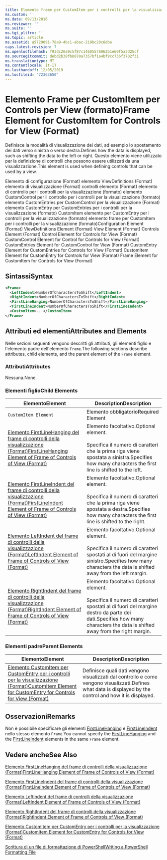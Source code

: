```yaml
---
title: Elemento frame per CustomItem per i controlli per la visualizzazione (Format) | Microsoft Docs
ms.custom: ''
ms.date: 09/13/2016
ms.reviewer: ''
ms.suite: ''
ms.tgt_pltfrm: ''
ms.topic: article
ms.assetid: a5729091-78a9-4bc1-abac-210bc20c6dbe
caps.latest.revision: 7
ms.openlocfilehash: f93dc20a9c5f87c14605578062b1e60f5a3d25cf
ms.sourcegitcommit: debd2b38fb8070a7357bf1a4bf9cc736f3702f31
ms.translationtype: MT
ms.contentlocale: it-IT
ms.lasthandoff: 12/05/2019
ms.locfileid: "72363650"
---
```

# <a name="frame-element-for-customitem-for-controls-for-view-format"></a><span data-ttu-id="1fc5c-102">Elemento Frame per CustomItem per Controls per View (formato)</span><span class="sxs-lookup"><span data-stu-id="1fc5c-102">Frame Element for CustomItem for Controls for View (Format)</span></span>

<span data-ttu-id="1fc5c-103">Definisce la modalità di visualizzazione dei dati, ad esempio lo spostamento dei dati verso sinistra o verso destra.</span><span class="sxs-lookup"><span data-stu-id="1fc5c-103">Defines how the data is displayed, such as shifting the data to the left or right.</span></span> <span data-ttu-id="1fc5c-104">Questo elemento viene utilizzato per la definizione di controlli che possono essere utilizzati da una visualizzazione.</span><span class="sxs-lookup"><span data-stu-id="1fc5c-104">This element is used when defining controls that can be used by a view.</span></span>

<span data-ttu-id="1fc5c-105">Elemento di configurazione (Format) elemento ViewDefinitions (Format) elemento di visualizzazione (Format) controlli elemento (Format) elemento di controllo per i controlli per la visualizzazione (formato) elemento CustomControl per il controllo per i controlli per la visualizzazione (formato) elemento CustomEntries per CustomControl per la visualizzazione (Format) elemento CustomEntry per CustomEntries per i controlli per la visualizzazione (formato) CustomItem elemento per CustomEntry per i controlli per la visualizzazione (formato) elemento frame per CustomItem per i controlli per la visualizzazione (formato)</span><span class="sxs-lookup"><span data-stu-id="1fc5c-105">Configuration Element (Format) ViewDefinitions Element (Format) View Element (Format) Controls Element (Format) Control Element for Controls for View (Format) CustomControl Element for Control for Controls for View (Format) CustomEntries Element for CustomControl for View (Format) CustomEntry Element for CustomEntries for Controls for View (Format) CustomItem Element for CustomEntry for Controls for View (Format) Frame Element for CustomItem for Controls for View (Format)</span></span>

## <a name="syntax"></a><span data-ttu-id="1fc5c-106">Sintassi</span><span class="sxs-lookup"><span data-stu-id="1fc5c-106">Syntax</span></span>

```xml
<Frame>
  <LeftIndent>NumberOfCharactersToShift</LeftIndent>
  <RightIndent>NumberOfCharactersToShift</RightIndent>
  <FirstLineHanging>NumberOfCharactersToShift</FirstLineHanging>
  <FirstLineIndent>NumberOfCharactersToShift</FirstLineIndent>
  <CustomItem>...</CustomItem>
</Frame>
```

## <a name="attributes-and-elements"></a><span data-ttu-id="1fc5c-107">Attributi ed elementi</span><span class="sxs-lookup"><span data-stu-id="1fc5c-107">Attributes and Elements</span></span>

<span data-ttu-id="1fc5c-108">Nelle sezioni seguenti vengono descritti gli attributi, gli elementi figlio e l'elemento padre dell'elemento `Frame`.</span><span class="sxs-lookup"><span data-stu-id="1fc5c-108">The following sections describe attributes, child elements, and the parent element of the `Frame` element.</span></span>

### <a name="attributes"></a><span data-ttu-id="1fc5c-109">Attributi</span><span class="sxs-lookup"><span data-stu-id="1fc5c-109">Attributes</span></span>

<span data-ttu-id="1fc5c-110">Nessuna.</span><span class="sxs-lookup"><span data-stu-id="1fc5c-110">None.</span></span>

### <a name="child-elements"></a><span data-ttu-id="1fc5c-111">Elementi figlio</span><span class="sxs-lookup"><span data-stu-id="1fc5c-111">Child Elements</span></span>

|<span data-ttu-id="1fc5c-112">Elemento</span><span class="sxs-lookup"><span data-stu-id="1fc5c-112">Element</span></span>|<span data-ttu-id="1fc5c-113">Description</span><span class="sxs-lookup"><span data-stu-id="1fc5c-113">Description</span></span>|
|-------------|-----------------|
|`CustomItem Element`|<span data-ttu-id="1fc5c-114">Elemento obbligatorio</span><span class="sxs-lookup"><span data-stu-id="1fc5c-114">Required Element</span></span>|
|[<span data-ttu-id="1fc5c-115">Elemento FirstLineHanging del frame di controlli della visualizzazione (Format)</span><span class="sxs-lookup"><span data-stu-id="1fc5c-115">FirstLineHanging Element of Frame of Controls of View (Format)</span></span>](./firstlinehanging-element-for-frame-for-controls-for-view-format.md)|<span data-ttu-id="1fc5c-116">Elemento facoltativo.</span><span class="sxs-lookup"><span data-stu-id="1fc5c-116">Optional element.</span></span><br /><br /> <span data-ttu-id="1fc5c-117">Specifica il numero di caratteri che la prima riga viene spostata a sinistra.</span><span class="sxs-lookup"><span data-stu-id="1fc5c-117">Specifies how many characters the first line is shifted to the left.</span></span>|
|[<span data-ttu-id="1fc5c-118">Elemento FirstLineIndent del frame di controlli della visualizzazione (Format)</span><span class="sxs-lookup"><span data-stu-id="1fc5c-118">FirstLineIndent Element of Frame of Controls of View (Format)</span></span>](./firstlineindent-element-for-frame-for-controls-for-view-format.md)|<span data-ttu-id="1fc5c-119">Elemento facoltativo.</span><span class="sxs-lookup"><span data-stu-id="1fc5c-119">Optional element.</span></span><br /><br /> <span data-ttu-id="1fc5c-120">Specifica il numero di caratteri che la prima riga viene spostata a destra.</span><span class="sxs-lookup"><span data-stu-id="1fc5c-120">Specifies how many characters the first line is shifted to the right.</span></span>|
|[<span data-ttu-id="1fc5c-121">Elemento LeftIndent del frame di controlli della visualizzazione (Format)</span><span class="sxs-lookup"><span data-stu-id="1fc5c-121">LeftIndent Element of Frame of Controls of View (Format)</span></span>](./leftindent-element-for-frame-for-controls-for-view-format.md)|<span data-ttu-id="1fc5c-122">Elemento facoltativo.</span><span class="sxs-lookup"><span data-stu-id="1fc5c-122">Optional element.</span></span><br /><br /> <span data-ttu-id="1fc5c-123">Specifica il numero di caratteri spostati al di fuori del margine sinistro.</span><span class="sxs-lookup"><span data-stu-id="1fc5c-123">Specifies how many characters the data is shifted away from the left margin.</span></span>|
|[<span data-ttu-id="1fc5c-124">Elemento RightIndent del frame di controlli della visualizzazione (Format)</span><span class="sxs-lookup"><span data-stu-id="1fc5c-124">RightIndent Element of Frame of Controls of View (Format)</span></span>](./rightindent-element-for-frame-for-controls-for-view-format.md)|<span data-ttu-id="1fc5c-125">Elemento facoltativo.</span><span class="sxs-lookup"><span data-stu-id="1fc5c-125">Optional element.</span></span><br /><br /> <span data-ttu-id="1fc5c-126">Specifica il numero di caratteri spostati al di fuori del margine destro da parte dei dati.</span><span class="sxs-lookup"><span data-stu-id="1fc5c-126">Specifies how many characters the data is shifted away from the right margin.</span></span>|

### <a name="parent-elements"></a><span data-ttu-id="1fc5c-127">Elementi padre</span><span class="sxs-lookup"><span data-stu-id="1fc5c-127">Parent Elements</span></span>

|<span data-ttu-id="1fc5c-128">Elemento</span><span class="sxs-lookup"><span data-stu-id="1fc5c-128">Element</span></span>|<span data-ttu-id="1fc5c-129">Description</span><span class="sxs-lookup"><span data-stu-id="1fc5c-129">Description</span></span>|
|-------------|-----------------|
|[<span data-ttu-id="1fc5c-130">Elemento CustomItem per CustomEntry per i controlli per la visualizzazione (Format)</span><span class="sxs-lookup"><span data-stu-id="1fc5c-130">CustomItem Element for CustomEntry for Controls for View (Format)</span></span>](./customitem-element-for-customentry-for-controls-for-view-format.md)|<span data-ttu-id="1fc5c-131">Definisce quali dati vengono visualizzati dal controllo e come vengono visualizzati.</span><span class="sxs-lookup"><span data-stu-id="1fc5c-131">Defines what data is displayed by the control and how it is displayed.</span></span>|

## <a name="remarks"></a><span data-ttu-id="1fc5c-132">Osservazioni</span><span class="sxs-lookup"><span data-stu-id="1fc5c-132">Remarks</span></span>

<span data-ttu-id="1fc5c-133">Non è possibile specificare gli elementi [FirstLineHanging](./firstlinehanging-element-for-frame-for-controls-for-view-format.md) e [FirstLineIndent](./firstlineindent-element-for-frame-for-controls-for-view-format.md) nello stesso elemento `Frame`.</span><span class="sxs-lookup"><span data-stu-id="1fc5c-133">You cannot specify the [FirstLineHanging](./firstlinehanging-element-for-frame-for-controls-for-view-format.md) and the [FirstLineIndent](./firstlineindent-element-for-frame-for-controls-for-view-format.md) elements in the same `Frame` element.</span></span>

## <a name="see-also"></a><span data-ttu-id="1fc5c-134">Vedere anche</span><span class="sxs-lookup"><span data-stu-id="1fc5c-134">See Also</span></span>

[<span data-ttu-id="1fc5c-135">Elemento FirstLineHanging del frame di controlli della visualizzazione (Format)</span><span class="sxs-lookup"><span data-stu-id="1fc5c-135">FirstLineHanging Element of Frame of Controls of View (Format)</span></span>](./firstlinehanging-element-for-frame-for-controls-for-view-format.md)

[<span data-ttu-id="1fc5c-136">Elemento FirstLineIndent del frame di controlli della visualizzazione (Format)</span><span class="sxs-lookup"><span data-stu-id="1fc5c-136">FirstLineIndent Element of Frame of Controls of View (Format)</span></span>](./firstlineindent-element-for-frame-for-controls-for-view-format.md)

[<span data-ttu-id="1fc5c-137">Elemento LeftIndent del frame di controlli della visualizzazione (Format)</span><span class="sxs-lookup"><span data-stu-id="1fc5c-137">LeftIndent Element of Frame of Controls of View (Format)</span></span>](./leftindent-element-for-frame-for-controls-for-view-format.md)

[<span data-ttu-id="1fc5c-138">Elemento RightIndent del frame di controlli della visualizzazione (Format)</span><span class="sxs-lookup"><span data-stu-id="1fc5c-138">RightIndent Element of Frame of Controls of View (Format)</span></span>](./rightindent-element-for-frame-for-controls-for-view-format.md)

[<span data-ttu-id="1fc5c-139">Elemento CustomItem per CustomEntry per i controlli per la visualizzazione (Format)</span><span class="sxs-lookup"><span data-stu-id="1fc5c-139">CustomItem Element for CustomEntry for Controls for View (Format)</span></span>](./customitem-element-for-customentry-for-controls-for-view-format.md)

[<span data-ttu-id="1fc5c-140">Scrittura di un file di formattazione di PowerShell</span><span class="sxs-lookup"><span data-stu-id="1fc5c-140">Writing a PowerShell Formatting File</span></span>](./writing-a-powershell-formatting-file.md)
